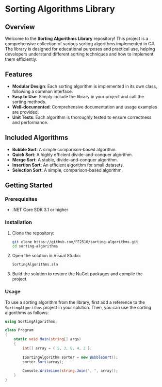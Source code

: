 # Sorting Algorithms Library

## Overview

Welcome to the **Sorting Algorithms Library** repository! This project is a comprehensive collection of various sorting algorithms implemented in C#. The library is designed for educational purposes and practical use, helping developers understand different sorting techniques and how to implement them efficiently.

## Features

- **Modular Design**: Each sorting algorithm is implemented in its own class, following a common interface.
- **Easy to Use**: Simply include the library in your project and call the sorting methods.
- **Well-documented**: Comprehensive documentation and usage examples are provided.
- **Unit Tests**: Each algorithm is thoroughly tested to ensure correctness and performance.

## Included Algorithms

- **Bubble Sort**: A simple comparison-based algorithm.
- **Quick Sort**: A highly efficient divide-and-conquer algorithm.
- **Merge Sort**: A stable, divide-and-conquer algorithm.
- **Insertion Sort**: An efficient algorithm for small datasets.
- **Selection Sort**: A simple, comparison-based algorithm.

## Getting Started

### Prerequisites

- .NET Core SDK 3.1 or higher

### Installation

1. Clone the repository:

    ```bash
    git clone https://github.com/FF2510/sorting-algorithms.git
    cd sorting-algorithms
    ```

2. Open the solution in Visual Studio:

    ```bash
    SortingAlgorithms.sln
    ```

3. Build the solution to restore the NuGet packages and compile the project.

### Usage

To use a sorting algorithm from the library, first add a reference to the `SortingAlgorithms` project in your solution. Then, you can use the sorting algorithms as follows:

```csharp
using SortingAlgorithms;

class Program
{
    static void Main(string[] args)
    {
        int[] array = { 5, 3, 8, 4, 2 };
        
        ISortingAlgorithm sorter = new BubbleSort();
        sorter.Sort(array);
        
        Console.WriteLine(string.Join(", ", array));
    }
}

